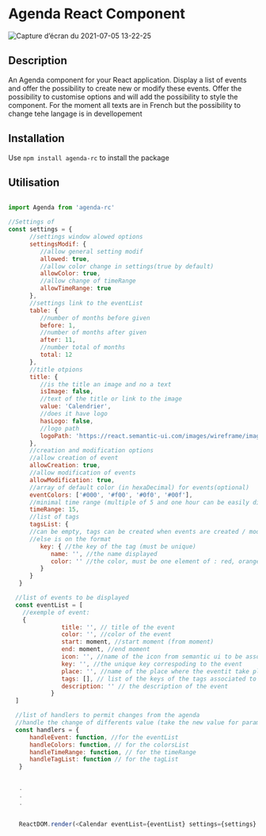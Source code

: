 # Agenda React Component

![Capture d’écran du 2021-07-05 13-22-25](https://user-images.githubusercontent.com/49796491/124464132-1872b100-dd94-11eb-93dc-ab2130b23615.png)

## Description

An Agenda component for your React application. Display a list of events and offer the possibility to create new or modify these events.
Offer the possibility to customise options and will add the possibility to style the component.
For the moment all texts are in French but the possibility to change tehe langage is in devellopement

## Installation

Use `npm install agenda-rc` to install the package

## Utilisation

```javaScript

import Agenda from 'agenda-rc'

//Settings of
const settings = {
      //settings window alowed options
      settingsModif: {
         //allow general setting modif
         allowed: true,
         //allow color change in settings(true by default)
         allowColor: true,
         //allow change of timeRange
         allowTimeRange: true
      },
      //settings link to the eventList
      table: {
         //number of months before given
         before: 1,
         //number of months after given
         after: 11,
         //number total of months
         total: 12
      },
      //title otpions
      title: {
         //is the title an image and no a text
         isImage: false,
         //text of the title or link to the image
         value: 'Calendrier',
         //does it have logo
         hasLogo: false,
         //logo path
         logoPath: 'https://react.semantic-ui.com/images/wireframe/image.png'
      },
      //creation and modification options
      //allow creation of event
      allowCreation: true,
      //allow modification of events
      allowModification: true,
      //array of default color (in hexaDecimal) for events(optional)
      eventColors: ['#000', '#f00', '#0f0', '#00f'],
      //minimal time range (multiple of 5 and one hour can be easily divided in equals part of this time range) must be : 5, 10, 15, 20, 30 or 60
      timeRange: 15,
      //list of tags
      tagsList: {
      //can be empty, tags can be created when events are created / modified
      //else is on the format
         key: { //the key of the tag (must be unique)
            name: '', //the name displayed
            color: '' //the color, must be one element of : red, orange, yellow, olive, green, teal, blue, violet, purple, pink, brown, grey, black
         }
      }
   }

  //list of events to be displayed
  const eventList = [
    //exemple of event:
    {
               title: '', // title of the event
               color: '', //color of the event
               start: moment, //start moment (from moment)
               end: moment, //end moment
               icon: '', //name of the icon from semantic ui to be associated (optional)
               key: '', //the unique key correspoding to the event
               place: '', //name of the place where the eventit take place
               tags: [], // list of the keys of the tags associated to this event
               description: '' // the description of the event
            }
  ]

  //list of handlers to permit changes from the agenda
  //handle the change of differents value (take the new value for parameters)
  const handlers = {
      handleEvent: function, //for the eventList
      handleColors: function, // for the colorsList
      handleTimeRange: function, // for the timeRange
      handleTagList: function // for the tagList
   }


   .
   .
   .


   ReactDOM.render(<Calendar eventList={eventList} settings={settings} handlers={handlers} />, document.querySelector('#root'))

```
